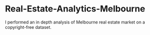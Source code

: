 # Real-Estate-Analytics-Melbourne
I performed an in depth analysis of Melbourne real estate market on a copyright-free dataset.
